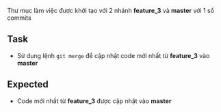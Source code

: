Thư mục làm việc được khởi tạo với 2 nhánh **feature_3** và **master** với 1 số commits

## Task
- Sử dụng lệnh `git merge` để cập nhật code mới nhất từ **feature_3** vào **master**

## Expected
- Code mới nhất từ **feature_3** được cập nhật vào **master**
